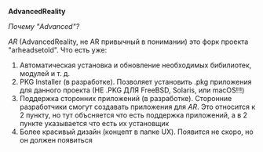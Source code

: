 **AdvancedReality**

*Почему "Advanced"?*

*AR* (AdvancedReality, не AR привычный в понимании) это форк проекта "arheadsetold". Что есть уже:

1) Автоматическая установка и обновление необходимых бибилиотек, модулей и т. д.
2) PKG Installer (в разработке). Позволяет установить .pkg приложения для данного проекта (НЕ .PKG ДЛЯ FreeBSD, Solaris, или macOS!!!)
3) Поддержка сторонних приложений (в разработке). Сторонние разработчики смогут создавать приложения для *AR*. Это относится к 2 пункту, но тут объсняется что есть поддержка приложений, а в 2 пункте указывается что есть их установщик
4) Более красивый дизайн (концепт в папке UX). Появится не скоро, но он должен появиться
